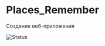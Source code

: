 # Places_Remember
Создание веб-приложения


![Status](https://github.com/Islam2424/Places_Remember/actions/workflows/test.yml/badge.svg?branch=main)